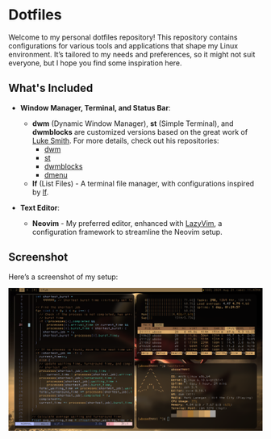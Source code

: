 # Dotfiles

Welcome to my personal dotfiles repository! This repository contains configurations for various tools and applications that shape my Linux environment. It’s tailored to my needs and preferences, so it might not suit everyone, but I hope you find some inspiration here.

## What's Included

- **Window Manager, Terminal, and Status Bar**:
  - **dwm** (Dynamic Window Manager), **st** (Simple Terminal), and **dwmblocks** are customized versions based on the great work of [Luke Smith](https://github.com/LukeSmithxyz). For more details, check out his repositories:
    - [dwm](https://github.com/LukeSmithxyz/dwm)
    - [st](https://github.com/LukeSmithxyz/st)
    - [dwmblocks](https://github.com/LukeSmithxyz/dwmblocks)
    - [dmenu](https://github.com/LukeSmithxyz/dmenu)
  - **lf** (List Files) - A terminal file manager, with configurations inspired by [lf](https://github.com/gokcehan/lf).

- **Text Editor**:
  - **Neovim** - My preferred editor, enhanced with [LazyVim](https://github.com/LazyVim/LazyVim), a configuration framework to streamline the Neovim setup.

## Screenshot

Here’s a screenshot of my setup:

![Screenshot](ss.png)
